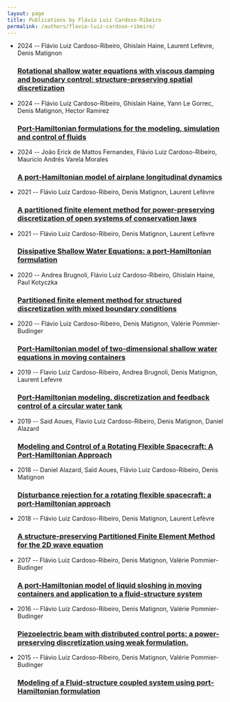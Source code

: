 ```yaml
---
layout: page
title: Publications by Flávio Luiz Cardoso-Ribeiro
permalink: /authors/flavio-luiz-cardoso-ribeiro/
---
```


<ul class="post-list">
<li><span class='post-meta'>2024 -- Flávio Luiz Cardoso-Ribeiro, Ghislain Haine, Laurent Lefèvre, Denis Matignon</span><h3><a class='post-link' href='../../rotational-shallow-water-equations-with-viscous-damping-and-boundary-control-structure-preserving-spatial-discretization'>Rotational shallow water equations with viscous damping and boundary control: structure-preserving spatial discretization</a></h3></li>
<li><span class='post-meta'>2024 -- Flávio Luiz Cardoso-Ribeiro, Ghislain Haine, Yann Le Gorrec, Denis Matignon, Hector Ramirez</span><h3><a class='post-link' href='../../port-hamiltonian-formulations-for-the-modeling-simulation-and-control-of-fluids'>Port-Hamiltonian formulations for the modeling, simulation and control of fluids</a></h3></li>
<li><span class='post-meta'>2024 -- João Erick de Mattos Fernandes, Flávio Luiz Cardoso-Ribeiro, Mauricio Andrés Varela Morales</span><h3><a class='post-link' href='../../a-port-hamiltonian-model-of-airplane-longitudinal-dynamics'>A port-Hamiltonian model of airplane longitudinal dynamics</a></h3></li>
<li><span class='post-meta'>2021 -- Flávio Luiz Cardoso-Ribeiro, Denis Matignon, Laurent Lefèvre</span><h3><a class='post-link' href='../../a-partitioned-finite-element-method-for-power-preserving-discretization-of-open-systems-of-conservation-laws'>A partitioned finite element method for power-preserving discretization of open systems of conservation laws</a></h3></li>
<li><span class='post-meta'>2021 -- Flávio Luiz Cardoso-Ribeiro, Denis Matignon, Laurent Lefèvre</span><h3><a class='post-link' href='../../dissipative-shallow-water-equations-a-port-hamiltonian-formulation'>Dissipative Shallow Water Equations: a port-Hamiltonian formulation</a></h3></li>
<li><span class='post-meta'>2020 -- Andrea Brugnoli, Flávio Luiz Cardoso-Ribeiro, Ghislain Haine, Paul Kotyczka</span><h3><a class='post-link' href='../../partitioned-finite-element-method-for-structured-discretization-with-mixed-boundary-conditions'>Partitioned finite element method for structured discretization with mixed boundary conditions</a></h3></li>
<li><span class='post-meta'>2020 -- Flávio Luiz Cardoso-Ribeiro, Denis Matignon, Valérie Pommier-Budinger</span><h3><a class='post-link' href='../../port-hamiltonian-model-of-two-dimensional-shallow-water-equations-in-moving-containers'>Port-Hamiltonian model of two-dimensional shallow water equations in moving containers</a></h3></li>
<li><span class='post-meta'>2019 -- Flavio Luiz Cardoso-Ribeiro, Andrea Brugnoli, Denis Matignon, Laurent Lefevre</span><h3><a class='post-link' href='../../port-hamiltonian-modeling-discretization-and-feedback-control-of-a-circular-water-tank'>Port-Hamiltonian modeling, discretization and feedback control of a circular water tank</a></h3></li>
<li><span class='post-meta'>2019 -- Said Aoues, Flavio Luiz Cardoso-Ribeiro, Denis Matignon, Daniel Alazard</span><h3><a class='post-link' href='../../modeling-and-control-of-a-rotating-flexible-spacecraft-a-port-hamiltonian-approach'>Modeling and Control of a Rotating Flexible Spacecraft: A Port-Hamiltonian Approach</a></h3></li>
<li><span class='post-meta'>2018 -- Daniel Alazard, Saïd Aoues, Flávio Luiz Cardoso-Ribeiro, Denis Matignon</span><h3><a class='post-link' href='../../disturbance-rejection-for-a-rotating-flexible-spacecraft-a-port-hamiltonian-approach'>Disturbance rejection for a rotating flexible spacecraft: a port-Hamiltonian approach</a></h3></li>
<li><span class='post-meta'>2018 -- Flávio Luiz Cardoso-Ribeiro, Denis Matignon, Laurent Lefèvre</span><h3><a class='post-link' href='../../a-structure-preserving-partitioned-finite-element-method-for-the-2d-wave-equation'>A structure-preserving Partitioned Finite Element Method for the 2D wave equation</a></h3></li>
<li><span class='post-meta'>2017 -- Flávio Luiz Cardoso-Ribeiro, Denis Matignon, Valérie Pommier-Budinger</span><h3><a class='post-link' href='../../a-port-hamiltonian-model-of-liquid-sloshing-in-moving-containers-and-application-to-a-fluid-structure-system'>A port-Hamiltonian model of liquid sloshing in moving containers and application to a fluid-structure system</a></h3></li>
<li><span class='post-meta'>2016 -- Flávio Luiz Cardoso-Ribeiro, Denis Matignon, Valérie Pommier-Budinger</span><h3><a class='post-link' href='../../piezoelectric-beam-with-distributed-control-ports-a-power-preserving-discretization-using-weak-formulation'>Piezoelectric beam with distributed control ports: a power-preserving discretization using weak formulation.</a></h3></li>
<li><span class='post-meta'>2015 -- Flávio Luiz Cardoso-Ribeiro, Denis Matignon, Valérie Pommier-Budinger</span><h3><a class='post-link' href='../../modeling-of-a-fluid-structure-coupled-system-using-port-hamiltonian-formulation'>Modeling of a Fluid-structure coupled system using port-Hamiltonian formulation</a></h3></li>

</ul>
